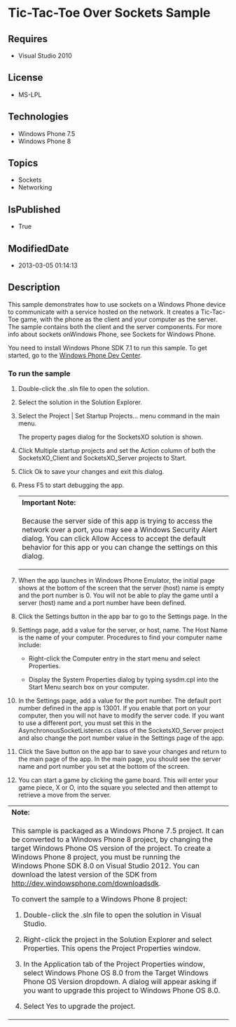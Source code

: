# Tic-Tac-Toe Over Sockets Sample
## Requires
* Visual Studio 2010
## License
* MS-LPL
## Technologies
* Windows Phone 7.5
* Windows Phone 8
## Topics
* Sockets
* Networking
## IsPublished
* True
## ModifiedDate
* 2013-03-05 01:14:13
## Description

<div id="mainBody">
<p></p>
<div class="introduction">
<p>This sample demonstrates how to use sockets on a Windows&nbsp;Phone device to communicate with a service hosted on the network. It creates a Tic-Tac-Toe game, with the phone as the client and your computer as the server. The sample contains both the client and
 the server components. For more info about sockets onWindows&nbsp;Phone, see <span><span class="nolink">Sockets for Windows Phone</span></span>.</p>
<p>You need to install Windows&nbsp;Phone&nbsp;SDK&nbsp;7.1 to run this sample. To get started, go to the
<a href="http://go.microsoft.com/fwlink/?LinkId=259204">Windows Phone Dev Center</a>.</p>
<h3 class="procedureSubHeading">To run the sample</h3>
<div class="subSection">
<ol>
<li>
<p>Double-click the <span value=".sln"><span class="keyword">.sln</span></span> file to open the solution.
</p>
</li><li>
<p>Select the solution in the Solution Explorer.</p>
</li><li>
<p>Select the <span class="ui">Project | Set Startup Projects…</span> menu command in the main menu.</p>
<p>The property pages dialog for the SocketsXO solution is shown.</p>
</li><li>
<p>Click <span class="ui">Multiple startup projects</span> and set the <span class="ui">
Action</span> column of both the SocketsXO_Client and SocketsXO_Server projects to
<span class="ui">Start</span>.</p>
</li><li>
<p>Click <span class="ui">Ok</span> to save your changes and exit this dialog.</p>
</li><li>
<p>Press F5 to start debugging the app.</p>
<div class="alert">
<table width="100%" cellspacing="0" cellpadding="0">
<tbody>
<tr>
<th align="left"><b>Important Note:</b> </th>
</tr>
<tr>
<td>
<p>Because the server side of this app is trying to access the network over a port, you may see a Windows Security Alert dialog. You can click
<span class="ui">Allow Access</span> to accept the default behavior for this app or you can change the settings on this dialog.
</p>
</td>
</tr>
</tbody>
</table>
</div>
</li><li>
<p>When the app launches in Windows Phone Emulator, the initial page shows at the bottom of the screen that the server (host) name is empty and the port number is 0. You will not be able to play the game until a server (host) name and a port number have been
 defined.</p>
</li><li>
<p>Click the <span class="ui">Settings</span> button in the app bar to go to the
<span class="ui">Settings</span> page. In the </p>
</li><li>
<p><span class="ui">Settings</span> page, add a value for the server, or host, name. The Host Name is the name of your computer. Procedures to find your computer name include:
</p>
<ul>
<li>
<p>Right-click the <span class="ui">Computer</span> entry in the start menu and select
<span class="ui">Properties</span>.</p>
</li><li>
<p>Display the <span class="ui">System Properties</span> dialog by typing <span class="input">
sysdm.cpl</span> into the <span class="ui">Start Menu</span> search box on your computer.</p>
</li></ul>
</li><li>
<p>In the <span class="ui">Settings</span> page, add a value for the port number. The default port number defined in the app is 13001. If you enable that port on your computer, then you will not have to modify the server code. If you want to use a different
 port, you must set this in the AsynchronousSocketListener.cs class of the SocketsXO_Server project and also change the port number value in the
<span class="ui">Settings</span> page of the app.</p>
</li><li>
<p>Click the <span class="ui">Save</span> button on the app bar to save your changes and return to the main page of the app. In the main page, you should see the server name and port number you set at the bottom of the screen.</p>
</li><li>
<p>You can start a game by clicking the game board. This will enter your game piece,
<span class="ui">X</span> or <span class="ui">O</span>, into the square you selected and then attempt to retrieve a move from the server.</p>
</li></ol>
</div>
<div class="alert">
<table width="100%" cellspacing="0" cellpadding="0">
<tbody>
<tr>
<th align="left"><b>Note:</b> </th>
</tr>
<tr>
<td>
<p>This sample is packaged as a Windows&nbsp;Phone&nbsp;7.5 project. It can be converted to a Windows&nbsp;Phone&nbsp;8 project, by changing the target Windows Phone OS version of the project. To create a Windows&nbsp;Phone&nbsp;8 project, you must be running the Windows&nbsp;Phone&nbsp;SDK&nbsp;8.0 on
 Visual Studio 2012. You can download the latest version of the SDK from <a href="http://dev.windowsphone.com/downloadsdk">
http://dev.windowsphone.com/downloadsdk</a>.</p>
<p>To convert the sample to a Windows&nbsp;Phone&nbsp;8 project:</p>
<ol>
<li>
<p>Double-click the <span class="ui">.sln</span> file to open the solution in Visual Studio.</p>
</li><li>
<p>Right-click the project in the <span class="ui">Solution Explorer</span> and select
<span class="ui">Properties</span>. This opens the <span class="ui">Project Properties</span> window.</p>
</li><li>
<p>In the <span class="ui">Application</span> tab of the Project Properties window, select
<span class="ui">Windows Phone OS 8.0</span> from the <span class="ui">Target Windows Phone OS Version</span> dropdown. A dialog will appear asking if you want to upgrade this project to Windows Phone OS 8.0.</p>
</li><li>
<p>Select <span class="ui">Yes</span> to upgrade the project.</p>
</li></ol>
</td>
</tr>
</tbody>
</table>
</div>
</div>
</div>
